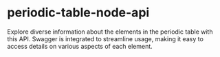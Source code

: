 # periodic-table-node-api
Explore diverse information about the elements in the periodic table with this API. Swagger is integrated to streamline usage, making it easy to access details on various aspects of each element.
